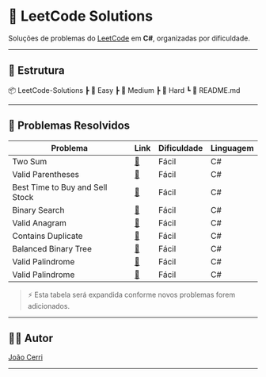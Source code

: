 # 📝 LeetCode Solutions

Soluções de problemas do [LeetCode](https://leetcode.com/joaocerri) em **C#**, organizadas por dificuldade.

---

## 📂 Estrutura

📦 LeetCode-Solutions
┣ 📂 Easy
┣ 📂 Medium
┣ 📂 Hard
┗ 📜 README.md

---

## 📌 Problemas Resolvidos

| Problema | Link | Dificuldade | Linguagem |
|----------|------|-------------|-----------|
| Two Sum | [🔗](https://leetcode.com/problems/two-sum/) | Fácil | C# |
| Valid Parentheses | [🔗](https://leetcode.com/problems/valid-parentheses/) | Fácil | C# |
| Best Time to Buy and Sell Stock | [🔗](https://leetcode.com/problems/best-time-to-buy-and-sell-stock/) | Fácil | C# |
| Binary Search | [🔗](https://leetcode.com/problems/binary-search/) | Fácil | C# |
| Valid Anagram | [🔗](https://leetcode.com/problems/valid-anagram/) | Fácil | C# |
| Contains Duplicate | [🔗](https://leetcode.com/problems/contains-duplicate/) | Fácil | C# |
| Balanced Binary Tree | [🔗](https://leetcode.com/problems/balanced-binary-tree/submissions/) | Fácil | C# |
| Valid Palindrome | [🔗](https://leetcode.com/problems/valid-palindrome/) | Fácil | C# |
| Valid Palindrome | [🔗](https://leetcode.com/problems/missing-number/) | Fácil | C# |



> ⚡ Esta tabela será expandida conforme novos problemas forem adicionados.  


---

## 👨‍💻 Autor
[João Cerri](https://github.com/joaocerri)

---
